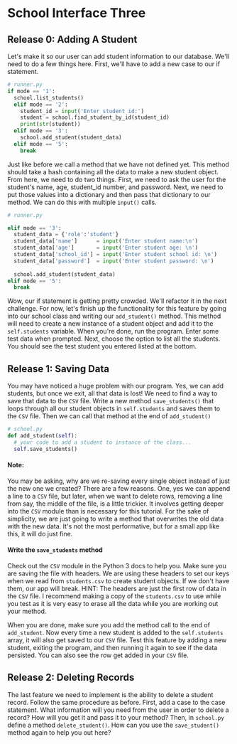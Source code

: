 # School Interface Three

## Release 0: Adding A Student 

Let's make it so our user can add student information to our database. We'll need to do a few things here. First, we'll have to add a new case to our if statement. 

```Python
# runner.py
if mode == '1':
  school.list_students()
  elif mode == '2':
    student_id = input('Enter student id:')
    student = school.find_student_by_id(student_id)
    print(str(student))
  elif mode == '3':  
    school.add_student(student_data)
  elif mode == '5':
    break  
```

Just like before we call a method that we have not defined yet. This method should take a hash containing all the data to make a new student object. From here, we need to do two things. First, we need to ask the user for the student's name, age, student_id number, and password. Next, we need to put those values into a dictionary and then pass that dictionary to our method. We can do this with multiple `input()` calls. 

```Python
# runner.py

elif mode == '3':
  student_data = {'role':'student'}
  student_data['name']      = input('Enter student name:\n')
  student_data['age']       = input('Enter student age: \n')
  student_data['school_id'] = input('Enter student school id: \n')
  student_data['password']  = input('Enter student password: \n')
  
  school.add_student(student_data)
elif mode == '5':
  break  
```
Wow, our if statement is getting pretty crowded. We'll refactor it in the next challenge. For now, let's finish up the functionality for this feature by going into our school class and writing our `add_student()` method. This method will need to create a new instance of a student object and add it to the `self.students` variable. When you're done, run the program. Enter some test data when prompted. Next, choose the option to list all the students. You should see the test student you entered listed at the bottom. 

## Release 1: Saving Data 

You may have noticed a huge problem with our program. Yes, we can add students, but once we exit, all that data is lost! We need to find a way to save that data to the `CSV` file. Write a new method `save_students()` that loops through all our student objects in `self.students` and saves them to the `CSV` file. Then we can call that method at the end of `add_student()`

```Python
# school.py 
def add_student(self):
  # your code to add a student to instance of the class... 
  self.save_students() 
```

#### Note: 
You may be asking, why are we re-saving every single object instead of just the new one we created? There are a few reasons. One, yes we can append a line to a `CSV` file, but later, when we want to delete rows, removing a line from say, the middle of the file, is a little trickier. It involves getting deeper into the `CSV` module than is necessary for this tutorial. For the sake of simplicity, we are just going to write a method that overwrites the old data with the new data. It's not the most performative, but for a small app like this, it will do just fine.  

#### Write the `save_students` method 
Check out the `CSV` module in the Python 3 docs to help you. Make sure you are saving the file with headers. We are using these headers to set our keys when we read from `students.csv` to create student objects. If we don't have them, our app will break. HINT: The headers are just the first row of data in the `CSV` file. I recommend making a copy of the `students.csv` to use while you test as it is very easy to erase all the data while you are working out your method. 

When you are done, make sure you add the method call to the end of `add_student`. Now every time a new student is added to the `self.students` array, it will also get saved to our `CSV` file. Test this feature by adding a new student, exiting the program, and then running it again to see if the data persisted. You can also see the row get added in your `CSV` file. 

## Release 2: Deleting Records  

The last feature we need to implement is the ability to delete a student record. Follow the same procedure as before. First, add a case to the case statement. What information will you need from the user in order to delete a record? How will you get it and pass it to your method? Then, in `school.py` define a method `delete_student()`. How can you use the `save_student()` method again to help you out here? 




